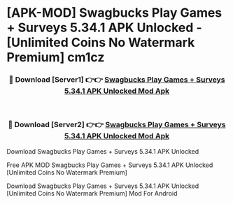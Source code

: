 # [APK-MOD] Swagbucks Play Games + Surveys 5.34.1 APK Unlocked - [Unlimited Coins No Watermark Premium] cm1cz



<div align="center">
<h3>🔴 Download [Server1] 👉👉 <a href="https://momento.my/?title=Swagbucks_Play_Games_+_Surveys_5.34.1_APK_Unlocked">Swagbucks Play Games + Surveys 5.34.1 APK Unlocked Mod Apk</a></h3><br>

<h3>🔴 Download [Server2] 👉👉 <a href="https://momento.my/?title=Swagbucks_Play_Games_+_Surveys_5.34.1_APK_Unlocked">Swagbucks Play Games + Surveys 5.34.1 APK Unlocked Mod Apk</a></h3>
</div>



Download Swagbucks Play Games + Surveys 5.34.1 APK Unlocked 

Free APK MOD Swagbucks Play Games + Surveys 5.34.1 APK Unlocked [Unlimited Coins No Watermark Premium]

Download Swagbucks Play Games + Surveys 5.34.1 APK Unlocked [Unlimited Coins No Watermark Premium] Mod For Android
